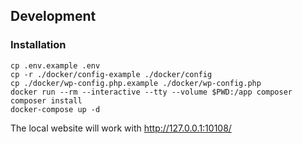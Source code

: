## Development

### Installation
```shell script
cp .env.example .env
cp -r ./docker/config-example ./docker/config
cp ./docker/wp-config.php.example ./docker/wp-config.php
docker run --rm --interactive --tty --volume $PWD:/app composer composer install
docker-compose up -d
```
The local website will work with http://127.0.0.1:10108/
